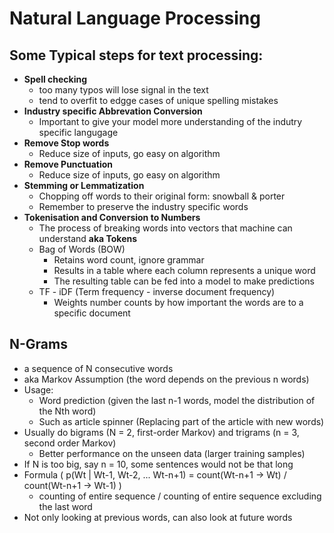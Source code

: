 # Natural Language Processing

## Some Typical steps for text processing:
   - __Spell checking__
      - too many typos will lose signal in the text
      - tend to overfit to edgge cases of unique spelling mistakes
   - __Industry specific Abbrevation Conversion__
      - Important to give your model more understanding of the indutry specific langugage
   - __Remove Stop words__
      - Reduce size of inputs, go easy on algorithm
   - __Remove Punctuation__
      - Reduce size of inputs, go easy on algorithm
   - __Stemming or Lemmatization__
      - Chopping off words to their original form: snowball & porter
      - Remember to preserve the industry specific words
   - __Tokenisation and Conversion to Numbers__
      - The process of breaking words into vectors that machine can understand __aka Tokens__
      - Bag of Words (BOW)
        - Retains word count, ignore grammar
        - Results in a table where each column represents a unique word
        - The resulting table can be fed into a model to make predictions
      - TF - iDF (Term frequency - inverse document frequency)
        - Weights number counts by how important the words are to a specific document

## N-Grams
 - a sequence of N consecutive words
 - aka Markov Assumption (the word depends on the previous n words)
 - Usage: 
     - Word prediction (given the last n-1 words, model the distribution of the Nth word)
      - Such as article spinner (Replacing part of the article with new words)
 - Usually do bigrams (N = 2, first-order Markov) and trigrams (n = 3, second order Markov)
   - Better performance on the unseen data (larger training samples)
 - If N is too big, say n = 10, some sentences would not be that long
 - Formula ( p(Wt | Wt-1, Wt-2, ... Wt-n+1) = count(Wt-n+1 -> Wt) / count(Wt-n+1 -> Wt-1) )
   - counting of entire sequence / counting of entire sequence excluding the last word
 - Not only looking at previous words, can also look at future words

